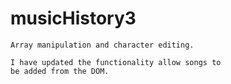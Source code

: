 # musicHistory3

    Array manipulation and character editing.

    I have updated the functionality allow songs to 
    be added from the DOM.